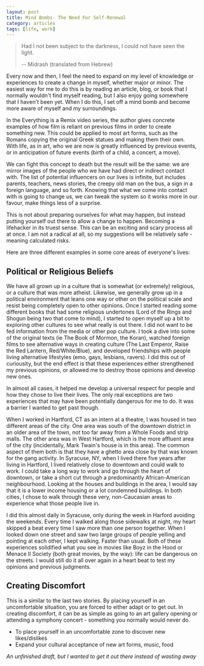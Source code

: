 ```yaml
---
layout: post
title: Mind Bombs- The Need For Self-Renewal
category: articles
tags: [life, work]
---
```


> Had I not been subject to the darkness, I could not have seen the light.
> 
> -- Midrash (translated from Hebrew)

Every now and then, I feel the need to expand on my level of knowledge or experiences to create a change in myself, whether major or minor. The easiest way for me to do this is by reading an article, blog, or book that I normally wouldn't find myself reading, but I also enjoy going somewhere that I haven't been yet. When I do this, I set off a mind bomb and become more aware of myself and my surroundings.

In the Everything is a Remix video series, the author gives concrete examples of how film is reliant on previous films in order to create something new. This could be applied to most art forms, such as the Romans copying the original Greek statues and making them their own. With life, as in art, who we are now is greatly influenced by previous events, or in anticipation of future events (birth of a child, a concert, a move). 

We can fight this concept to death but the result will be the same: we are mirror images of the people who we have had direct or indirect contact with. The list of potential influencers on our lives is infinite, but includes parents, teachers, news stories, the creepy old man on the bus, a sign in a foreign language, and so forth. Knowing that what we come into contact with is going to change us, we can tweak the system so it works more in our favour, make things less of a surprise. 

This is not about preparing ourselves for what may happen, but instead putting yourself out there to allow a change to happen. Becoming a lifehacker in its truest sense. This can be an exciting and scary process all at once. I am not a radical at all, so my suggestions will be relatively safe - meaning calculated risks. 

Here are three different examples in some core areas of everyone's lives: 

## Political or Religious Beliefs

We have all grown up in a culture that is somewhat (or extremely) religious, or a culture that was more atheist. Likewise, we generally grow up in a political environment that leans one way or other on the political scale and resist being completely open to other opinions. Once I started reading some different books that had some religious undertones (Lord of the Rings and Shogun being two that come to mind), I started to open myself up a bit to exploring other cultures to see what really is out there. I did not want to be fed information from the media or other pop culture. I took a dive into some of the original texts (ie The Book of Mormon, the Koran), watched foreign films to see alternative ways in creating culture (The Last Emperor, Raise the Red Lantern, Red/White/Blue), and developed friendships with people living alternative lifestyles (emo, gays, lesbians, ravers). I did this out of curiousity, but the end effect is that these experiences either strengthened my previous opinions, or allowed me to destroy those opinions and develop new ones. 

In almost all cases, it helped me develop a universal respect for people and how they chose to live their lives. The only real exceptions are two experiences that may have been potentially dangerous for me to do. It was a barrier I wanted to get past though. 

When I worked in Hartford, CT as an intern at a theatre, I was housed in two different areas of the city. One area was south of the downtown district in an older area of the town, not too far away from a Whole Foods and strip malls. The other area was in West Hartford, which is the more affluent area of the city (incidentally, Mark Twain's house is in this area). The common aspect of them both is that they have a ghetto area close by that was known for the gang activity. In Syracuse, NY, when I lived there five years after living in Hartford, I lived relatively close to downtown and could walk to work. I could take a long way to work and go through the heart of downtown, or take a short cut through a predominantly African-American neighbourhood. Looking at the houses and buildings in the area, I would say that it is a lower income housing or a lot condemned buildings. In both cities, I chose to walk through these very, non-Caucasian areas to experience what those people live in. 

I did this almost daily in Syracuse, only during the week in Harford avoiding the weekends. Every time I walked along those sidewalks at night, my heart skipped a beat every time I saw more than one person together. When I looked down one street and saw two large groups of people yelling and pointing at each other, I kept walking. Faster than usual. Both of these experiences solidified what you see in movies like Boyz in the Hood or Menace II Society (both great movies, by the way): life can be dangerous on the streets. I would still do it all over again in a heart beat to test my opinions and previous judgments. 

## Creating Discomfort

This is a similar to the last two stories. By placing yourself in an uncomfortable situation, you are forced to either adapt or to get out. In creating discomfort, it can be as simple as going to an art gallery opening or attending a symphony concert - something you normally would never do. 

  * To place yourself in an uncomfortable zone to discover new likes/dislikes
  * Expand your cultural acceptance of new art forms, music, food

*An unfinished draft, but I wanted to get it out there instead of wasting away*

